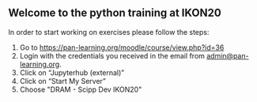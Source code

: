 ## Welcome to the python training at IKON20

In order to start working on exercises please follow the steps:
1.  Go to https://pan-learning.org/moodle/course/view.php?id=36 
2. Login with the credentials you received in the email from admin@pan-learning.org. 
3. Click on “Jupyterhub (external)”
4. Click on “Start My Server”
5. Choose "DRAM - Scipp Dev IKON20"
